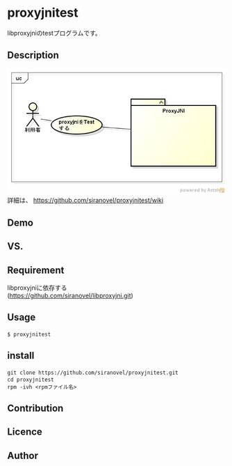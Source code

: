 proxyjnitest
==========
libproxyjniのtestプログラムです。

## Description ##
![proxyjnitest](images/ucProxyJNITest.jpg)  
詳細は、
https://github.com/siranovel/proxyjnitest/wiki

## Demo ##

## VS. ##

## Requirement ##
libproxyjniに依存する  
(https://github.com/siranovel/libproxyjni.git)

## Usage ##
    $ proxyjnitest  

## install ##
    git clone https://github.com/siranovel/proxyjnitest.git  
    cd proxyjnitest  
    rpm -ivh <rpmファイル名>  

## Contribution ##

## Licence ##

## Author ##
